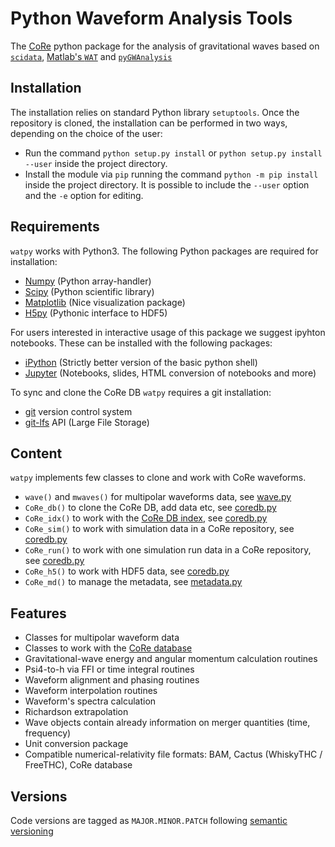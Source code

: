 # Python Waveform Analysis Tools

The [CoRe](http://www.computational-relativity.org/) python package for the analysis of gravitational waves based on
[`scidata`](https://bitbucket.org/dradice/scidata/src/default/),
[Matlab's `WAT`](https://bitbucket.org/bernuzzi/wat/src/master/) and 
[`pyGWAnalysis`](http://svn.einsteintoolkit.org/pyGWAnalysis/trunk/) 

## Installation

The installation relies on standard Python library `setuptools`.
Once the repository is cloned, the installation can be performed in two ways,
depending on the choice of the user:

* Run the command `python setup.py install` or `python setup.py install --user` inside the project directory. 
* Install the module via `pip` running the command `python -m pip install` inside the project directory. It is possible to include the `--user` option and the `-e` option for editing.

## Requirements

`watpy` works with Python3.
The following Python packages are required for installation:

* [Numpy](https://numpy.org/) (Python array-handler)
* [Scipy](https://www.scipy.org/) (Python scientific library)
* [Matplotlib](https://matplotlib.org/) (Nice visualization package)
* [H5py](https://www.h5py.org/) (Pythonic interface to HDF5)

For users interested in interactive usage of this package we suggest ipyhton notebooks. These can be installed with the following packages:

* [iPython](https://ipython.org/) (Strictly better version of the basic python shell)
* [Jupyter](https://jupyter.org/) (Notebooks, slides, HTML conversion of notebooks and more)

To sync and clone the CoRe DB `watpy` requires a git installation:

* [git](https://git-scm.com/) version control system
* [git-lfs](https://git-lfs.github.com/) API (Large File Storage)


## Content

`watpy` implements few classes to clone and work with CoRe waveforms.

 * `wave()` and `mwaves()` for multipolar waveforms data, see [wave.py](watpy/wave/wave.py)
 * `CoRe_db()` to clone the CoRe DB, add data etc, see [coredb.py](watpy/coredb/coredb.py)
 * `CoRe_idx()` to work with the [CoRe DB index](https://core-gitlfs.tpi.uni-jena.de/core_database/core_database_index/-/tree/master), see [coredb.py](watpy/coredb/coredb.py)
 * `CoRe_sim()` to work with simulation data in a CoRe repository, see [coredb.py](watpy/coredb/coredb.py)
 * `CoRe_run()` to work with one simulation run data in a CoRe repository, see [coredb.py](watpy/coredb/coredb.py)
 * `CoRe_h5()` to work with HDF5 data, see [coredb.py](watpy/utils/coreh5.py)
 * `CoRe_md()` to manage the metadata, see [metadata.py](watpy/codedb/metadata.py)

## Features

 * Classes for multipolar waveform data
 * Classes to work with the [CoRe database](core-gitlfs.tpi.uni-jena.de/)
 * Gravitational-wave energy and angular momentum calculation routines
 * Psi4-to-h via FFI or time integral routines
 * Waveform alignment and phasing routines
 * Waveform interpolation routines
 * Waveform's spectra calculation
 * Richardson extrapolation
 * Wave objects contain already information on merger quantities (time, frequency)
 * Unit conversion package
 * Compatible numerical-relativity file formats: BAM, Cactus (WhiskyTHC / FreeTHC), CoRe database

 ## Versions

Code versions are tagged as `MAJOR.MINOR.PATCH` following [semantic versioning](https://semver.org/)
